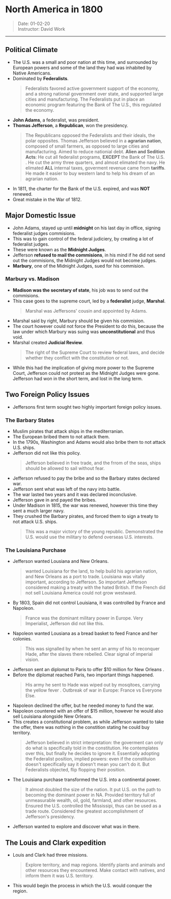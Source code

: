 # North America in 1800
   > Date: 01-02-20  
   > Instructor: David Work
---   

## Political Climate
   * The U.S. was a small and poor nation at this time, and surrounded by European powers and some of the land they had was inhabited by Native Americans.
   * Dominated by **Federalists**.
      > Federalists favored active government support of the economy, and a strong national government over state, and supported large cities and manufacturing.
       The Federalists put in place an economic program featuring the Bank of The U.S., this regulated the economy.
   * **John Adams**, a federalist, was president.
   * **Thomas Jefferson**, a **Republican**, won the presidency.
      > The Republicans opposed the Federalists and their ideals, the polar opposites.
       Thomas Jefferson believed in a **agrarian nation**, composed of small farmers, as opposed to large cities and manufacturing.
       Aimed to reduce nationial debt.
       **Alien and Sedition Acts**: He cut all federalist programs, **EXCEPT** the Bank of The U.S. .
       He cut the army three quarters, and almost elimated the navy.
       He elimated **ALL** internal taxes, goverment revenue came from **tariffs**.
       He made it easier to buy western land to help his dream of an agrarian nation.
   * In 1811, the charter for the Bank of the U.S. expired, and was **NOT** renewed.
   * Great mistake in the War of 1812.
   
## Major Domestic Issue
   * John Adams, stayed up until **midnight** on his last day in office, signing federalist judges commisions.
   * This was to gain control of the federal judiciery, by creating a lot of federalist judges.
   * These were known as the **Midnight Judges**.
   * Jefferson **refused to mail the commisions**, in his mind if he did not send out the commisions, the Midnight Judges would not become judges.
   * **Marbury**, one of the Midnight Judges, sued for his commision.
   
### Marbury vs. Madison
   * **Madison was the secretary of state**, his job was to send out the commisions.
   * This case goes to the supreme court, led by a **federalist** judge, **Marshal**.
     > Marshal was Jeffersons' cousin and appointed by Adams.
   * Marshal said by right, Marbury should be given his commision.
   * The court however could not force the President to do this, because the law under which Marbury was suing was **unconstitutional** and thus void.
   * Marshal created **Judicial Review**.
      > The right of the Supreme Court to review federal laws, and decide whether they conflict with the constitution or not.
   * While this had the implication of giving more power to the Supreme Court, Jefferson could not protest as the Midnight Judges were gone. Jefferson had won in the short term, and lost in the long term.
   
## Two Foreign Policy Issues
   * Jeffersons first term sought two highly important foreign policy issues.
   
### The Barbary States
   * Muslim pirates that attack ships in the mediterranian.
   * The European bribed them to not attack them.
   * In the 1790s, Washington and Adams would also bribe them to not attack U.S. ships.
   * Jefferson did not like this policy.
      > Jefferson believed in free trade, and the frrom of the seas, ships should be allowed to sail without fear.
   * Jefferson refused to pay the bribe and so the Barbary states declared war.
   * Jefferson sent what was left of the navy into battle.
   * The war lasted two years and it was declared inconclusive.
   * Jefferson gave in and payed the bribes.
   * Under Madison in 1815, the war was renewed, however this time they sent a much larger navy.
   * They crushed the Barbary pirates, and forced them to sign a treaty to not attack U.S. ships.
      > This was a major victory of the young republic.
       Demonstrated the U.S. would use the military to defend overseas U.S. interests.
   
### The Louisiana Purchase
   * Jefferson wanted Lousiana and New Orleans.
      > wanted Louisiana for the land, to help build his agrarian nation, and New Orleans as a port to trade.
       Louisiana was vitally important, according to Jefferson.
       So important Jefferson considered making a treaty with the hated British.
       If the French did not sell Louisiana America could not grow westward.
   * By 1803, Spain did not control Louisiana, it was controlled by France and Napoleon.
      > France was the dominant military power in Europe.
       Very Imperialist, Jefferson did not like this.
   * Napoleon wanted Lousiana as a bread basket to feed France and her colonies.
      > This was signalled by when he sent an army of his to reconquer Hade, after the slaves there rebelled.
       Clear signal of imperial vision.
   * Jefferson sent an diplomat to Paris to offer $10 million for New Orleans .
   * Before the diplomat reached Paris, two important things happened.
      > His army he sent to Hade was wiped out by mosqitoes, carrying the yellow fever .
       Outbreak of war in Europe: France vs Everyone Else.
   * Napoleon declined the offer, but he needed money to fund the war.
   * Napoleon countered with an offer of $15 million, however he would also sell Louisiana alongside New Orleans.
   * This creates a constitutional problem, as while Jefferson wanted to take the offer, there was nothing in the constition stating he could buy territory.
      > Jefferson believed in strict interpretation: the goverment can only do what is specifically told in the constitution.
       He contemplates over this, but finally he decides to ignore it.
       Essentially adopting the Federalist position, implied powers: even if the constituion doesn't specifically say it doesn't mean you can't do it.
       But Federalists objected, flip flopping their position.
   * The Louisiana purchase transformed the U.S. into a continental power.
      > It almost doubled the size of the nation.
       It put U.S. on the path to becoming the dominant power in NA.
       Provided territory full of unmeasurable wealth, oil, gold, farmland, and other resources.
       Ensured the U.S. controlled the Mississipi, thus can be used as a trade route.
       Considered the greatest accomplishment of Jefferson's presidency.
   * Jefferson wanted to explore and discover what was in there.
   
## The Louis and Clark expedition
   * Louis and Clark had three missions.
      > Explore territory, and map regions.
       Identify plants and animals and other resources they encountered.
       Make contact with natives, and inform them it was U.S. territory.
   * This would begin the process in which the U.S. would conquer the region.
   
